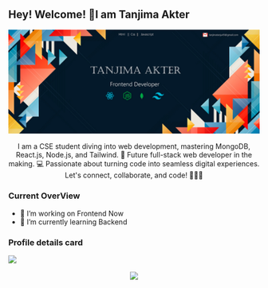 ## Hey! Welcome! 👋I am Tanjima Akter

![Your Alt Text](https://raw.githubusercontent.com/tanjima12/tanjima12/main/12295559_4949811.jpg)

<p align="center">
I am a CSE student diving into web development, mastering MongoDB, React.js, Node.js, and Tailwind. 🚀 Future full-stack web developer in the making. 💻 Passionate about turning code into seamless digital experiences. Let's connect, collaborate, and code! 👩‍💻✨
</p>

### Current OverView

- 🔭 I’m working on Frontend Now
- 🌱 I’m currently learning Backend

### Profile details card

![](https://github-profile-summary-cards.vercel.app/api/cards/profile-details?username=tanjima12&theme=dracula)

<p align="center">
  <a href="https://skillicons.dev">
    <img src="https://skillicons.dev/icons?i=nodejs,react,html,js,css,tailwind,express,git,firebase,mongo" />
  </a>
</p>
